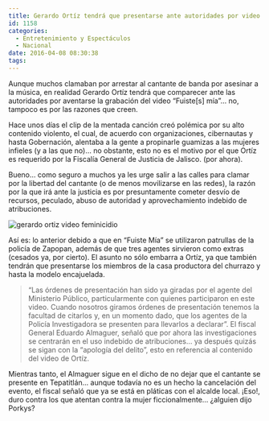 ```yaml
---
title: Gerardo Ortíz tendrá que presentarse ante autoridades por video que hace apología del feminicidio
id: 1158
categories:
  - Entretenimiento y Espectáculos
  - Nacional
date: 2016-04-08 08:30:38
tags:
---
```


Aunque muchos clamaban por arrestar al cantante de banda por asesinar a la música, en realidad Gerardo Ortíz tendrá que comparecer ante las autoridades por aventarse la grabación del video “Fuiste[s] mía”… no, tampoco es por las razones que creen.

Hace unos días el clip de la mentada canción creó polémica por su alto contenido violento, el cual, de acuerdo con organizaciones, cibernautas y hasta Gobernación, alentaba a la gente a propinarle guamizas a las mujeres infieles (y a las que no)… no obstante, esto no es el motivo por el que Ortíz es requerido por la Fiscalía General de Justicia de Jalisco. (por ahora).

Bueno… como seguro a muchos ya les urge salir a las calles para clamar por la libertad del cantante (o de menos movilizarse en las redes), la razón por la que irá ante la justicia es por presuntamente cometer desvío de recursos, peculado, abuso de autoridad y aprovechamiento indebido de atribuciones.

![gerardo ortiz video feminicidio](http://i0.wp.com/www.sopitas.com/wp-content/uploads/2016/03/gerardo-ortiz-video-feminicidio.jpg?resize=759%2C403)

Así es: lo anterior debido a que en “Fuiste Mía” se utilizaron patrullas de la policía de Zapopan, además de que tres agentes sirvieron como extras (cesados ya, por cierto). El asunto no sólo embarra a Ortíz, ya que también tendrán que presentarse los miembros de la casa productora del churrazo y hasta la modelo encajuelada.
> “Las órdenes de presentación han sido ya giradas por el agente del Ministerio Público, particularmente con quienes participaron en este video. Cuando nosotros giramos órdenes de presentación tenemos la facultad de citarlos y, en un momento dado, que los agentes de la Policía Investigadora se presenten para llevarlos a declarar”.
El fiscal General Eduardo Almaguer, señaló que por ahora las investigaciones se centrarán en el uso indebido de atribuciones… ya después quizás se sigan con la “apología del delito”, esto en referencia al contenido del video de Ortíz.

Mientras tanto, el Almaguer sigue en el dicho de no dejar que el cantante se presente en Tepatitlán… aunque todavía no es un hecho la cancelación del evento, el fiscal señaló que ya se está en pláticas con el alcalde local. ¡Eso!, duro contra los que atentan contra la mujer ficcionalmente… ¿alguien dijo Porkys?